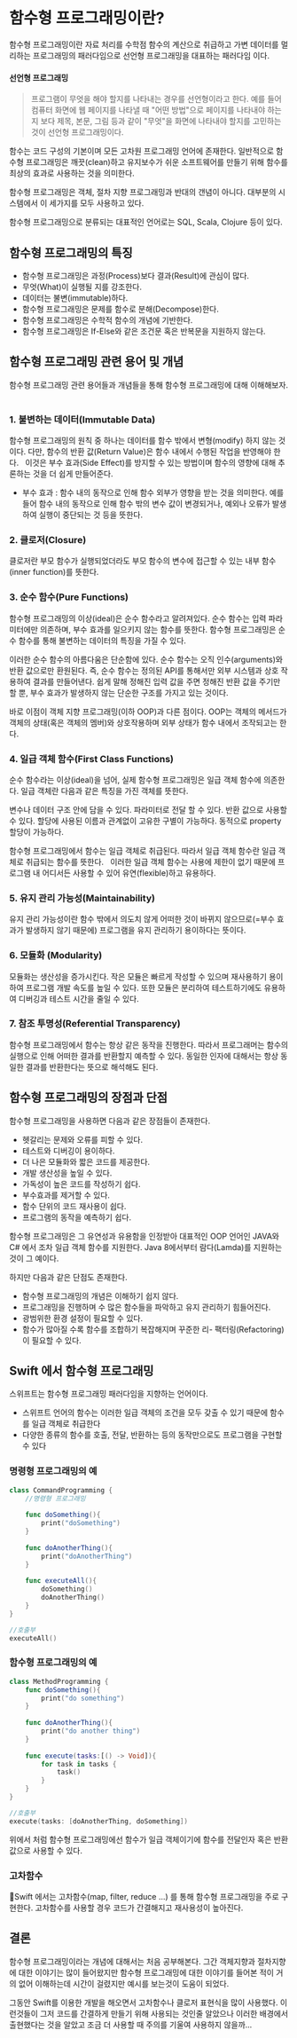 
# 함수형 프로그래밍이란?

함수형 프로그래밍이란 자료 처리를 수학점 함수의 계산으로 취급하고 가변 데이터를 멀리하는 프로그래밍의 패러다임으로 선언형 프로그래밍을 대표하는 패러다임 이다.


#### 선언형 프로그래밍

>프로그램이 무엇을 해야 할지를 나타내는 경우를 선언형이라고 한다. 예를 들어 컴퓨터 화면에 웹 페이지를 나타낼 때 "어떤 방법"으로 페이지를 나타내야 하는지 보다 제목, 본문, 그림 등과 같이 "무엇"을 화면에 나타내야 할지를 고민하는 것이 선언형 프로그래밍이다.


함수는 코드 구성의 기본이며 모든 고차원 프로그래밍 언어에 존재한다. 일반적으로 함수형 프로그래밍은 깨끗(clean)하고 유지보수가 쉬운 소프트웨어를 만들기 위해 함수를 최상의 효과로 사용하는 것을 의미한다. 

함수형 프로그래밍은 객체, 절차 지향 프로그래밍과 반대의 갠념이 아니다.
대부분의 시스템에서 이 세가지를 모두 사용하고 있다.

함수형 프로그래밍으로 분류되는 대표적인 언어로는 SQL, Scala, Clojure 등이 있다.

## 함수형 프로그래밍의 특징

- 함수형 프로그래밍은 과정(Process)보다 결과(Result)에 관심이 많다.
- 무엇(What)이 실행될 지를 강조한다.
- 데이터는 불변(immutable)하다.
- 함수형 프로그래밍은 문제를 함수로 분해(Decompose)한다.
- 함수형 프로그래밍은 수학적 함수의 개념에 기반한다.
- 함수형 프로그래밍은 If-Else와 같은 조건문 혹은 반복문을 지원하지 않는다.

## 함수형 프로그래밍 관련 용어 및 개념

함수형 프로그래밍 관련 용어들과 개념들을 통해 함수형 프로그래밍에 대해 이해해보자.
 
### 1. 불변하는 데이터(Immutable Data)

함수형 프로그래밍의 원칙 중 하나는 데이터를 함수 밖에서 변형(modify) 하지 않는 것이다. 다만, 함수의 반환 값(Return Value)은 함수 내에서 수행된 작업을 반영해야 한다.
 
이것은 부수 효과(Side Effect)를 방지할 수 있는 방법이며 함수의 영향에 대해 추론하는 것을 더 쉽게 만들어준다.
 
* 부수 효과 : 함수 내의 동작으로 인해 함수 외부가 영향을 받는 것을 의미한다. 예를 들어 함수 내의 동작으로 인해 함수 밖의 변수 값이 변경되거나, 예외나 오류가 발생하여 실행이 중단되는 것 등을 뜻한다.
 
### 2. 클로저(Closure)

클로저란 부모 함수가 실행되었더라도 부모 함수의 변수에 접근할 수 있는 내부 함수(inner function)를 뜻한다. 
 

### 3. 순수 함수(Pure Functions)

함수형 프로그래밍의 이상(ideal)은 순수 함수라고 알려져있다. 순수 함수는 입력 파라미터에만 의존하며, 부수 효과를 일으키지 않는 함수를 뜻한다. 함수형 프로그래밍은 순수 함수를 통해 불변하는 데이터의 특징을 가질 수 있다.
 

이러한 순수 함수의 아름다움은 단순함에 있다. 순수 함수는 오직 인수(arguments)와 반환 값으로만 환원된다. 즉, 순수 함수는 정의된 API를 통해서만 외부 시스템과 상호 작용하여 결과를 만들어낸다. 쉽게 말해 정해진 입력 값을 주면 정해진 반환 값을 주기만 할 뿐, 부수 효과가 발생하지 않는 단순한 구조를 가지고 있는 것이다.
 

바로 이점이 객체 지향 프로그래밍(이하 OOP)과 다른 점이다. OOP는 객체의 메서드가 객체의 상태(혹은 객체의 멤버)와 상호작용하며 외부 상태가 함수 내에서 조작되고는 한다. 
 
 
### 4. 일급 객체 함수(First Class Functions) 

순수 함수라는 이상(ideal)을 넘어, 실제 함수형 프로그래밍은 일급 객체 함수에 의존한다. 일급 객체란 다음과 같은 특징을 가진 객체를 뜻한다.
 

변수나 데이터 구조 안에 담을 수 있다.
파라미터로 전달 할 수 있다.
반환 값으로 사용할 수 있다.
할당에 사용된 이름과 관계없이 고유한 구별이 가능하다.
동적으로 property 할당이 가능하다.

함수형 프로그래밍에서 함수는 일급 객체로 취급된다. 따라서 일급 객체 함수란 일급 객체로 취급되는 함수를 뜻한다.
 
이러한 일급 객체 함수는 사용에 제한이 없기 때문에 프로그램 내 어디서든 사용할 수 있어 유연(flexible)하고 유용하다.

### 5. 유지 관리 가능성(Maintainability)

유지 관리 가능성이란 함수 밖에서 의도치 않게 어떠한 것이 바뀌지 않으므로(=부수 효과가 발생하지 않기 때문에) 프로그램을 유지 관리하기 용이하다는 뜻이다.
 

### 6. 모듈화 (Modularity)

모듈화는 생산성을 증가시킨다. 작은 모듈은 빠르게 작성할 수 있으며 재사용하기 용이하여 프로그램 개발 속도를 높일 수 있다. 또한 모듈은 분리하여 테스트하기에도 유용하여 디버깅과 테스트 시간을 줄일 수 있다.
 

### 7. 참조 투명성(Referential Transparency)

함수형 프로그래밍에서 함수는 항상 같은 동작을 진행한다. 따라서 프로그래머는 함수의 실행으로 인해 어떠한 결과를 반환할지 예측할 수 있다. 동일한 인자에 대해서는 항상 동일한 결과를 반환한다는 뜻으로 해석해도 된다.

## 함수형 프로그래밍의 장점과 단점
함수형 프로그래밍을 사용하면 다음과 같은 장점들이 존재한다.
 

- 헷갈리는 문제와 오류를 피할 수 있다.
- 테스트와 디버깅이 용이하다.
- 더 나은 모듈화와 짧은 코드를 제공한다.
- 개발 생산성을 높일 수 있다.
- 가독성이 높은 코드를 작성하기 쉽다.
- 부수효과를 제거할 수 있다.
- 함수 단위의 코드 재사용이 쉽다.
- 프로그램의 동작을 예측하기 쉽다.


함수형 프로그래밍은 그 유연성과 유용함을 인정받아 대표적인 OOP 언어인 JAVA와 C# 에서 조차 일급 객체 함수를 지원한다. Java 8에서부터 람다(Lamda)를 지원하는 것이 그 예이다.
 

하지만 다음과 같은 단점도 존재한다.

- 함수형 프로그래밍의 개념은 이해하기 쉽지 않다.
- 프로그래밍을 진행하며 수 많은 함수들을 파악하고 유지 관리하기 힘들어진다.
- 광범위한 환경 설정이 필요할 수 있다.
- 함수가 많아질 수록 함수를 조합하기 복잡해지며 꾸준한 리- 팩터링(Refactoring)이 필요할 수 있다.


## Swift 에서 함수형 프로그래밍

스위프트는 함수형 프로그래밍 패러다임을 지향하는 언어이다.

- 스위프트 언어의 함수는 이러한 일급 객체의 조건을 모두 갖출 수 있기 때문에 함수를 일급 객체로 취급한다
- 다양한 종류의 함수를 호출, 전달, 반환하는 등의 동작만으로도 프로그램을 구현할 수 있다

### 명령형 프로그래밍의 예


```swift
class CommandProgramming {
    //명령형 프로그래밍
    
    func doSomething(){
        print("doSomething")
    }
    
    func doAnotherThing(){
        print("doAnotherThing")
    }
    
    func executeAll(){
        doSomething()
        doAnotherThing()
    }
}

//호출부
executeAll()
```
### 함수형 프로그래밍의 예

```swift
class MethodProgramming {
    func doSomething(){
        print("do something")
    }
    
    func doAnotherThing(){
        print("do another thing")
    }
    
    func execute(tasks:[() -> Void]){
        for task in tasks {
            task()
        }
    }
}

//호출부
execute(tasks: [doAnotherThing, doSomething])
```

위에서 처럼 함수형 프로그래밍에선 함수가 일급 객체이기에 함수를 전달인자 혹은 반환값으로 사용할 수 있다.


### 고차함수

Swift 에서는 고차함수(map, filter, reduce ...) 를 통해 함수형 프로그래밍을 주로 구현한다.
고차함수를 사용할 경우 코드가 간결해지고 재사용성이 높아진다.


## 결론

함수형 프로그래밍이라는 개념에 대해서는 처음 공부해본다. 그간 객체지향과 절차지향에 대한 이야기는 많이 들어왔지만 함수형 프로그래밍에 대한 이야기를 들어본 적이 거의 없어 이해하는데 시간이 걸렸지만 예시를 보는것이 도움이 되었다.


그동안 Swift를 이용한 개발을 해오면서 고차함수나 클로저 표현식을 많이 사용했다. 이런것들이 그저 코드를 간결하게 만들기 위해 사용되는 것인줄 알았으나 이러한 배경에서 출현했다는 것을 알았고 조금 더 사용할 때 주의를 기울여 사용하지 않을까...
